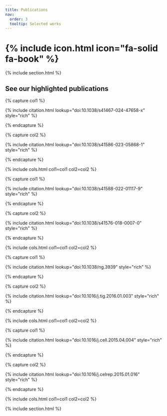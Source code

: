 ```yaml
---
title: Publications
nav:
  order: 3
  tooltip: Selected works
---
```


# {% include icon.html icon="fa-solid fa-book" %}

{% include section.html %}

## See our highlighted publications

{% capture col1 %}

{% include citation.html lookup="doi:10.1038/s41467-024-47658-x" style="rich" %} <!--miRNA-->

{% endcapture %}

{% capture col2 %}

{% include citation.html lookup="doi:10.1038/s41586-023-05868-1" style="rich" %} <!--skate-->

{% endcapture %}

{% include cols.html col1=col1 col2=col2 %}

{% capture col1 %}

{% include citation.html lookup="doi:10.1038/s41588-022-01117-9" style="rich" %} <!--anania-->

{% endcapture %}

{% capture col2 %}

{% include citation.html lookup="doi:10.1038/s41576-018-0007-0" style="rich" %} <!--structural variation-->

{% endcapture %}

{% include cols.html col1=col1 col2=col2 %}

{% capture col1 %}

{% include citation.html lookup="doi:10.1038/ng.3939" style="rich" %} <!--indian hedgehog-->

{% endcapture %}

{% capture col2 %}

{% include citation.html lookup="doi:10.1016/j.tig.2016.01.003" style="rich" %} <!--breaking tads-->

{% endcapture %}

{% include cols.html col1=col1 col2=col2 %}

{% capture col1 %}

{% include citation.html lookup="doi:10.1016/j.cell.2015.04.004" style="rich" %} <!--disruptions-->

{% endcapture %}

{% capture col2 %}

{% include citation.html lookup="doi:10.1016/j.celrep.2015.01.016" style="rich" %} <!--engeneering-->

{% endcapture %}

{% include cols.html col1=col1 col2=col2 %}

{% include section.html %}

